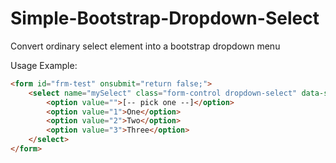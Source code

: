 Simple-Bootstrap-Dropdown-Select
================================

Convert ordinary select element into a bootstrap dropdown menu

Usage Example:
```html
<form id="frm-test" onsubmit="return false;">
    <select name="mySelect" class="form-control dropdown-select" data-style="btn-warning">
        <option value="">[-- pick one --]</option>
        <option value="1">One</option>
        <option value="2">Two</option>
        <option value="3">Three</option>
    </select>
</form>
```
